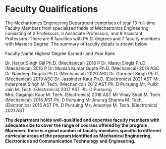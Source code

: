 # Faculty Qualifications
The Mechatronics Engineering Department comprises of total 13 full-time Faculty Members from specialized fields of Mechatronics Engineering 
consisting of 2 Professors, 3 Associate Professors, and 8 Assistant Professors. There are 6 faculties with Ph.D. degrees and 7 faculty members with Master’s Degree. 
The summary of faculty details is shown below:

Faculty Name	                    Highest Degree Earned- and Year	                    Rank 
		
Dr. Harjot Singh Gill	            Ph.D. (Mechanical) 2018	                              P
Dr. Manoj Singla	                Ph.D. (Mechanical) 2016	                              P
Dr. Munish Kumar Gupta	          Ph.D. (Mechanical) 2018	                              ASC
Dr. Navdeep Dugala	              Ph.D. (Mechanical) 2020	                              ASC
Dr. Gurmeet Singh	                Ph.D. (Mechanical) 2019	                              ASC
Dr. Jaspinder Kaur	              Ph.D. (Electronics) 2021	                            AST
Mr. Inderpreet Singh	            M. Tech. (Mechanical) 2012	                          AST             Ph. D Pursuing
Mr. Pulkit Jain	                  M. Tech. (Electronics) 2017	                          AST             Ph. D Pursuing             
Mrs. Gaganjot Kaur	              M. Tech. (Electronics)  2016	                        AST
Mr Vinay Shah	                    M. Tech. (Mechanical) 2016	                          AST             Ph. D Pursuing
Mr Anurag Sharma	                M. Tech. (Electronics) 2016	                          AST             Ph. D Pursuing
Ms. Anupriya	                    M. Tech. (Electronics) 2021	                          AST



**The department holds well-qualified and expertise faculty members with adequate size to cover the range of courses 
offered by the program. Moreover, there is a good number of faculty members specific to different curricular areas of the program identified as Mechanical Engineering, 
Electronics and Communication Technology and Engineering.**
